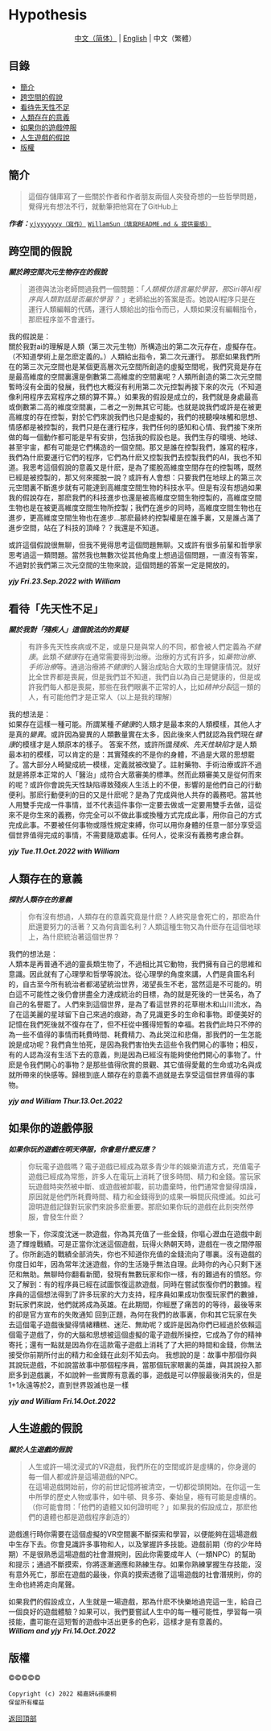 # Hypothesis
<div align="center"><a href="README.md">中文（简体）</a> | <a href="README-en.md">English</a> | 中文（繁體）</div>  

## 目錄
- [簡介](#簡介)  
- [跨空間的假說](#跨空間的假說)  
- [看待先天性不足](#看待先天性不足)
- [人類存在的意義](#人類存在的意義)
- [如果你的遊戲停服](#如果你的遊戲停服)
- [人生遊戲的假說](#人生遊戲的假說)
- [版權](#版權)
## 簡介
> 這個存儲庫寫了一些關於作者和作者朋友兩個人突發奇想的一些哲學問題，覺得光有想法不行，就動筆把他寫在了GitHub上

***作者：***[`yjyyyyyyy（寫作）`](https://github.com/yjyyyyyyy) [`WillamSun（填寫README.md & 提供靈感）`](https://github.com/WillamSun)
## 跨空間的假說
***關於跨空間次元生物存在的假說***

>道德與法治老師問過我們一個問題：「*人類模仿語言屬於學習，那Siri等AI程序與人類對話是否屬於學習？* 」老師給出的答案是否。她說AI程序只是在運行人類編輯的代碼，運行人類給出的指令而已，人類如果沒有編輯指令，那麽程序並不會運行。  

我的假說是：  
關於我對ai的理解是人類（第三次元生物）所構造出的第二次元存在，虛擬存在。（不知道學術上是怎麽定義的。）人類給出指令，第二次元運行。
那麽如果我們所在的第三次元空間也是某個更高層次元空間所創造的虛擬空間呢，我們究竟是存在是最高維度的空間裏還是倒數第二高維度的空間裏呢？人類所創造的第二次元空間暫時沒有全面的發展，我們也大概沒有利用第二次元控製再接下來的次元（不知道像利用程序去寫程序之類的算不算。）如果我的假設是成立的，我們就是身處最高或倒數第二高的維度空間裏，二者之一別無其它可能。也就是說我們或許是在被更高維度的存在控製，對於它們來說我們也只是虛擬的，我們的視聽嗅味觸和思想、情感都是被控製的，我們只是在運行程序，我們任何的感知和心情、我們接下來所做的每一個動作都可能是早有安排，包括我的假設也是。我們生存的環境、地球、甚至宇宙，都有可能是它們構造的一個空間。那又是誰在控製我們，誰寫的程序，我們為什麽要運行它們的程序，它們為什麽又控製我們去控製我們的AI，我也不知道。我思考這個假說的意義又是什麽，是為了擺脫高維度空間存在的控製嗎，既然已經是被控製的，那又何來擺脫一說？或許有人會想：只要我們在地球上的第三次元空間裏不斷進步就有可能達到高維度空間生物的科技水平。但是有沒有想過如果我的假說存在，那麽我們的科技進步也還是被高維度空間生物控製的，高維度空間生物也是在被更高維度空間生物所控製；我們在進步的同時，高維度空間生物也在進步，更高維度空間生物也在進步...那麽最終的控製權是在誰手裏，又是誰占滿了進步空間，站在了科技的頂峰？？我還是不知道。

或許這個假說很無聊，但我不覺得思考這個問題無聊。又或許有很多前輩和哲學家思考過這一類問題。當然我也無數次從其他角度上想過這個問題，一直沒有答案，不過對於我們第三次元空間的生物來說，這個問題的答案一定是開放的。

***yjy Fri.23.Sep.2022 with William***
## 看待「先天性不足」
***關於我對「殘疾人」這個說法的的質疑***

> 有許多先天性疾病或不足，或是只是與常人的不同，都會被人們定義為*不健康*。此類*不健康*存在通常需要得到治療。治療的方式有許多，如*藥物治療*、*手術治療*等。通過治療將*不健康*的人醫治成貼合大眾的生理健康情況。就好比全世界都是喪屍，但是我們並不知道，我們自以為自己是健康的，但是或許我們每人都是喪屍，那些在我們眼裏不正常的人，比如*精神分裂*這一類的人，有可能他們才是正常人（以上是我的理解）

我的想法是：  
如果存在這樣一種可能。所謂某種*不健康*的人類才是最本來的人類模樣，其他人才是真的*變異*。或許因為變異的人類數量實在太多，因此後來人們就認為我們現在*健康*的模樣才是人類原本的樣子。
答案不然，或許所謂*殘疾*、*先天性缺陷*才是人類最本初的模樣，可以肯定的是：其實殘疾的不是你的身體，不過是大眾的思想罷了。當大部分人畸變成統一模樣，定義就被改變了。註射藥物、手術治療或許不過就是將原本正常的人「醫治」成符合大眾審美的標準。然而此類審美又是從何而來的呢？或許你會說先天性缺陷導致殘疾人生活上的不便，影響的是他們自己的行動便利。那麽行動便利的目的又是什麽呢？是為了完成與他人共存的義務吧。當其他人用雙手完成一件事情，並不代表這件事你一定要去做或一定要用雙手去做，這從來不是你生來的義務，你完全可以不做此事或換種方式完成此事，用你自己的方式完成此事。不要被任何事物或隱性規定束縛，你可以用你身體的任意一部分享受這個世界值得完成的事情，不需要隨眾處事。任何人，從來沒有義務考慮合群。  
  
***yjy Tue.11.Oct.2022 with William***
## 人類存在的意義
***探討人類存在的意義***

> 你有沒有想過，人類存在的意義究竟是什麽？人終究是會死亡的，那麽為什麽還要努力的活著？又為何貪圖名利？人類這種生物又為什麽存在這個地球上，為什麽統治著這個世界？

我們的想法是：  
人類本是再普通不過的靈長類生物了，不過相比其它動物，我們擁有自己的思維和意識。因此就有了心理學和哲學等說法。從心理學的角度來講，人們是貪圖名利的，自古至今所有統治者都渴望統治世界，渴望長生不老，當然這是不可能的。明白這不可能性之後仍會拼盡全力達成統治的目標，為的就是死後的一世英名，為了自己的名譽罷了。人們來到這個世界，是為了看這世界的花草樹木和山川流水，為了在這美麗的星球留下自己來過的痕跡，為了見識更多的生命和事物。即便美好的記憶在我們死後就不復存在了，但不枉從中獲得短暫的幸福。若我們此時只不停的為一些不值得的事情而耗費時間、耗費精力、為此哭泣和悲傷，那我們的一生怎能說是成功呢？我們貪生怕死，是因為我們害怕失去這些令我們開心的事物；相反，有的人認為沒有生活下去的意義，則是因為已經沒有能夠使他們開心的事物了。什麽是令我們開心的事物？是那些值得欣賞的景觀、其它值得愛戴的生命或功名與成就所帶來的快感等。歸根到底人類存在的意義不過就是去享受這個世界值得的事物。

***yjy and William Thur.13.Oct.2022***  

## 如果你的遊戲停服
***如果你玩的遊戲在明天停服，你會是什麽反應？***

>你玩電子遊戲嗎？電子遊戲已經成為眾多青少年的娛樂消遣方式，充值電子遊戲已經成為常態，許多人在電玩上消耗了很多時間、精力和金錢。當玩家玩遊戲時突然被中斷、或遊戲被卸載，前功盡棄時，他們通常會變得煩躁，原因就是他們所耗費時間、精力和金錢得到的成果一瞬間灰飛煙滅。如此可證明遊戲記錄對玩家們來說多麽重要。那麽如果你玩的遊戲在此刻突然停服，會發生什麽？ 
 
想象一下，你深度沈迷一款遊戲，你為其充值了一些金錢，你嘔心瀝血在遊戲中創造了輝煌戰績。可是正當你沈迷這個遊戲，玩得火熱朝天時，遊戲在一夜之間停服了。你所創造的戰績全部消失，你也不知道你充值的金錢流向了哪裏。沒有遊戲的你度日如年，因為常年沈迷遊戲，你的生活幾乎無法自理。此時你的內心只剩下迷茫和無助。無聊時你翻看新聞，發現有無數玩家和你一樣，有的難過有的憤怒。你又了解到：有的程序員已經在試圖恢復這款遊戲，同時在嘗試恢復你們的數據。程序員的這個想法得到了許多玩家的大力支持，程序員如果成功恢復玩家們的數據，對玩家們來說，他們就將成為英雄。在此期間，你經歷了痛苦的的等待，最後等來的卻是官方宣布的失敗通知
回到正題，為何在我們的故事裏，你和其它玩家在失去這個電子遊戲後變得情緒糟糕、迷茫、無助呢？或許是因為你們已經過於依賴這個電子遊戲了，你的大腦和思想被這個虛擬的電子遊戲所操控，它成為了你的精神寄托；還有一點就是因為你在這款電子遊戲上消耗了了大把的時間和金錢，你無法接受你前期所付出的精力和金錢在此刻不知去向。
我想說的是：故事中那個你與其說玩遊戲，不如說當故事中那個程序員，當那個玩家眼裏的英雄，與其說投入那麽多到遊戲裏，不如說幹一些實際有意義的事，遊戲是可以停服最後消失的，但是1+1永遠等於2，直到世界毀滅也是一樣
  
***yjy and William Fri.14.Oct.2022***
## 人生遊戲的假說
***關於人生遊戲的假說***

> 人生或許一場沈浸式的VR遊戲，我們所在的空間或許是虛構的，你身邊的每一個人都或許是這場遊戲的NPC。  
> 在這場遊戲開始前，你的前世記憶將被清空，一切都從頭開始。在你這一生中所學的歷史人物或事件，如牛頓、貝多芬、秦始皇，極有可能是虛構的。（你可能會問：「他們的遺體又如何證明呢？」如果我的假設成立，那麽他們的遺體也都是遊戲程序創造的）

遊戲進行時你需要在這個虛擬的VR空間裏不斷探索和學習，以便能夠在這場遊戲中生存下去。你會見識許多事物和人，以及掌握許多技能。遊戲前期（你的少年時期）不是很熟悉這場遊戲的社會潛規則，因此你需要成年人（一類NPC）的幫助和提示；通過不斷摸索，你將逐漸適應和熟練生存。如果你熟練掌握生存技能，沒有意外死亡，那麽在遊戲的最後，你真的摸索透徹了這場遊戲的社會潛規則，你的生命也終將走向尾聲。

如果我們的假設成立，人生就是一場遊戲，那為什麽不快樂地過完這一生，給自己一個良好的遊戲體驗？如果可以，我們要嘗試人生中的每一種可能性，學習每一項技能，盡可能在這短暫的遊戲中活出更多的色彩，這樣才是有意義的。  
***William and yjy Fri.14.Oct.2022***

## 版權
©️©️©️©️©️
```
Copyright (c) 2022 楊嘉妍&孫慶桐
保留所有權益
```
  
[返回頂部](#Hypothesis)
